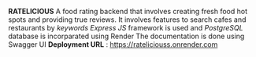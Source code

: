 **RATELICIOUS**
A food rating backend that involves creating fresh food hot spots and providing true reviews.
It involves features to search cafes and restaurants by *keywords*
*Express JS* framework is used and *PostgreSQL* database is incorparated using Render
The documentation is done using Swagger UI 
**Deployment URL** : https://rateliciouss.onrender.com
